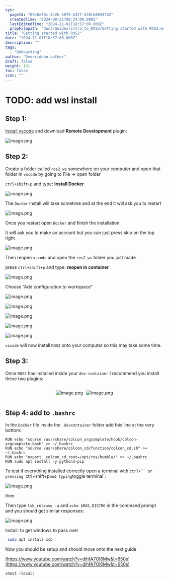 ```yaml
---
sys:
  pageId: "89e0a78c-4e2b-4070-b327-d28cb0694742"
  createdTime: "2024-08-21T00:24:00.000Z"
  lastEditedTime: "2024-11-01T18:57:00.000Z"
  propFilepath: "docs/Guides/intro_to_ROS2/Getting started with ROS2.md"
title: "Getting started with ROS2"
date: "2024-11-01T18:57:00.000Z"
description: ""
tags:
  - "Onboarding"
author: "Overridden author"
draft: false
weight: 141
toc: false
icon: ""
---
```


# TODO: add wsl install

## Step 1:

[Install vscode](https://code.visualstudio.com/download) and download **Remote Development** plugin:

![image.png](https://prod-files-secure.s3.us-west-2.amazonaws.com/d518164a-d88e-44d1-a4ee-3adb3bd8bce0/efb52993-1881-4a40-b95e-6f020334f022/image.png?X-Amz-Algorithm=AWS4-HMAC-SHA256&X-Amz-Content-Sha256=UNSIGNED-PAYLOAD&X-Amz-Credential=ASIAZI2LB46622R3DD44%2F20250131%2Fus-west-2%2Fs3%2Faws4_request&X-Amz-Date=20250131T131352Z&X-Amz-Expires=3600&X-Amz-Security-Token=IQoJb3JpZ2luX2VjELX%2F%2F%2F%2F%2F%2F%2F%2F%2F%2FwEaCXVzLXdlc3QtMiJIMEYCIQDkQhvl4HgaRE0BnZr4pP15M%2FRgVFVr2%2FXOJJBF%2BVQQ7wIhANYRXBGAHncOPQKwHEjrdw%2B9iG7GMULVzDgkDHHEWyi%2BKogECL7%2F%2F%2F%2F%2F%2F%2F%2F%2F%2FwEQABoMNjM3NDIzMTgzODA1IgxE4SxRf7Oa5hQVmdEq3AN2zAeE%2B5Y6nqtyzIDrw3eK0P3kPu5BYvLZg1ii7MN2dqPrriGjM3R%2BsOkzY6%2B7egIwUKU6laGBZimtWg1aNFenYGTD2wU54Kya8B6rwh0BLpQ6BgIQ2fihfvUzUZA4KgIDq9umfuu6QtsYN7EtYWIqW1tUdQw8OIIz3WU%2B6MVH88sVk2Df5wHPhOgEzlWGIeE5PllH9g6gRQJS4iO%2B%2BXmsK29sgcWrBwwA3BvUjoXsUdWOSNE0eAWIR25eypOUHZSgVbZKZm4LD%2ByfEfv7DRB1341jp%2B0EO9j5SNBiCBukXERjjpxlJ6nyTzHaCn7%2BWo6SS2LA94bkZxPpDb9RpJU5PMvSMFx%2BmXdbdnhmqgNBnX0SrZALtpVZxF9Ydvg0Q%2FmLLE9Wz1Fi1%2F0wL1%2FK3LFZwCeY3PCHcdb%2BK403Mit1NRnx0EwZ6JDwzy5PIL%2B7BiCArToo30ZZ4dADdiUMm2%2FlFAoxf3BG5tWE5KZarv4owHeVY0j3uAwgezg8KLRFlV4QpyNMmDItXi6msBHJ18XdN9OiPHxc1naJJ4fDJm2YnvcxTFRvxXWW0HJHad8DplZhj70tRcX6DToYLIkTU92nPdRtT74OHi1%2Bnj6UjPYbyuEj%2Fc9vG8lA6xGwjjDfkfO8BjqkATScpTnnkXfrID2TeCbeCpo3X4v7KYtScJuXNWQqyQIhmdTvuOoaLcho1XYlK%2F4xRUnq1OiKYBEK09E4rQGLoFuaCILx8tByfMlDvvjPH4jBYOtuLEJrBRkhQRAj8VbL29RVq3jY6WNRu%2FzMIO2zICi%2Fq1tedZ6CWIQg5h2mw7%2FMaTphOels0M7OjliBVVfiS6UoYtlf%2Bln1OAaiRUKP3gp10ktN&X-Amz-Signature=eb31c39dff087a44b64f0b4199e6dcc76e9c9caff0a10b66a1d46f247391bd1a&X-Amz-SignedHeaders=host&x-id=GetObject)

## Step 2:

Create a folder called `ros2_ws` somewhere on your computer and open that folder in `vscode` by going to File → open folder 

`ctrl+shift+p` and type: **Install Docker**

![image.png](https://prod-files-secure.s3.us-west-2.amazonaws.com/d518164a-d88e-44d1-a4ee-3adb3bd8bce0/2269dc0e-1cd5-47ff-bceb-c04ad9b2eab0/image.png?X-Amz-Algorithm=AWS4-HMAC-SHA256&X-Amz-Content-Sha256=UNSIGNED-PAYLOAD&X-Amz-Credential=ASIAZI2LB46622R3DD44%2F20250131%2Fus-west-2%2Fs3%2Faws4_request&X-Amz-Date=20250131T131352Z&X-Amz-Expires=3600&X-Amz-Security-Token=IQoJb3JpZ2luX2VjELX%2F%2F%2F%2F%2F%2F%2F%2F%2F%2FwEaCXVzLXdlc3QtMiJIMEYCIQDkQhvl4HgaRE0BnZr4pP15M%2FRgVFVr2%2FXOJJBF%2BVQQ7wIhANYRXBGAHncOPQKwHEjrdw%2B9iG7GMULVzDgkDHHEWyi%2BKogECL7%2F%2F%2F%2F%2F%2F%2F%2F%2F%2FwEQABoMNjM3NDIzMTgzODA1IgxE4SxRf7Oa5hQVmdEq3AN2zAeE%2B5Y6nqtyzIDrw3eK0P3kPu5BYvLZg1ii7MN2dqPrriGjM3R%2BsOkzY6%2B7egIwUKU6laGBZimtWg1aNFenYGTD2wU54Kya8B6rwh0BLpQ6BgIQ2fihfvUzUZA4KgIDq9umfuu6QtsYN7EtYWIqW1tUdQw8OIIz3WU%2B6MVH88sVk2Df5wHPhOgEzlWGIeE5PllH9g6gRQJS4iO%2B%2BXmsK29sgcWrBwwA3BvUjoXsUdWOSNE0eAWIR25eypOUHZSgVbZKZm4LD%2ByfEfv7DRB1341jp%2B0EO9j5SNBiCBukXERjjpxlJ6nyTzHaCn7%2BWo6SS2LA94bkZxPpDb9RpJU5PMvSMFx%2BmXdbdnhmqgNBnX0SrZALtpVZxF9Ydvg0Q%2FmLLE9Wz1Fi1%2F0wL1%2FK3LFZwCeY3PCHcdb%2BK403Mit1NRnx0EwZ6JDwzy5PIL%2B7BiCArToo30ZZ4dADdiUMm2%2FlFAoxf3BG5tWE5KZarv4owHeVY0j3uAwgezg8KLRFlV4QpyNMmDItXi6msBHJ18XdN9OiPHxc1naJJ4fDJm2YnvcxTFRvxXWW0HJHad8DplZhj70tRcX6DToYLIkTU92nPdRtT74OHi1%2Bnj6UjPYbyuEj%2Fc9vG8lA6xGwjjDfkfO8BjqkATScpTnnkXfrID2TeCbeCpo3X4v7KYtScJuXNWQqyQIhmdTvuOoaLcho1XYlK%2F4xRUnq1OiKYBEK09E4rQGLoFuaCILx8tByfMlDvvjPH4jBYOtuLEJrBRkhQRAj8VbL29RVq3jY6WNRu%2FzMIO2zICi%2Fq1tedZ6CWIQg5h2mw7%2FMaTphOels0M7OjliBVVfiS6UoYtlf%2Bln1OAaiRUKP3gp10ktN&X-Amz-Signature=5004c10065f82f6cab90f5652b6f28f622193d15f33a228a5fd8ac21e20aff9a&X-Amz-SignedHeaders=host&x-id=GetObject)

The `Docker` install will take sometime and at the end it will ask you to restart

![image.png](https://prod-files-secure.s3.us-west-2.amazonaws.com/d518164a-d88e-44d1-a4ee-3adb3bd8bce0/ed233f78-be33-4b1f-b89c-9c346c0e961e/image.png?X-Amz-Algorithm=AWS4-HMAC-SHA256&X-Amz-Content-Sha256=UNSIGNED-PAYLOAD&X-Amz-Credential=ASIAZI2LB46622R3DD44%2F20250131%2Fus-west-2%2Fs3%2Faws4_request&X-Amz-Date=20250131T131352Z&X-Amz-Expires=3600&X-Amz-Security-Token=IQoJb3JpZ2luX2VjELX%2F%2F%2F%2F%2F%2F%2F%2F%2F%2FwEaCXVzLXdlc3QtMiJIMEYCIQDkQhvl4HgaRE0BnZr4pP15M%2FRgVFVr2%2FXOJJBF%2BVQQ7wIhANYRXBGAHncOPQKwHEjrdw%2B9iG7GMULVzDgkDHHEWyi%2BKogECL7%2F%2F%2F%2F%2F%2F%2F%2F%2F%2FwEQABoMNjM3NDIzMTgzODA1IgxE4SxRf7Oa5hQVmdEq3AN2zAeE%2B5Y6nqtyzIDrw3eK0P3kPu5BYvLZg1ii7MN2dqPrriGjM3R%2BsOkzY6%2B7egIwUKU6laGBZimtWg1aNFenYGTD2wU54Kya8B6rwh0BLpQ6BgIQ2fihfvUzUZA4KgIDq9umfuu6QtsYN7EtYWIqW1tUdQw8OIIz3WU%2B6MVH88sVk2Df5wHPhOgEzlWGIeE5PllH9g6gRQJS4iO%2B%2BXmsK29sgcWrBwwA3BvUjoXsUdWOSNE0eAWIR25eypOUHZSgVbZKZm4LD%2ByfEfv7DRB1341jp%2B0EO9j5SNBiCBukXERjjpxlJ6nyTzHaCn7%2BWo6SS2LA94bkZxPpDb9RpJU5PMvSMFx%2BmXdbdnhmqgNBnX0SrZALtpVZxF9Ydvg0Q%2FmLLE9Wz1Fi1%2F0wL1%2FK3LFZwCeY3PCHcdb%2BK403Mit1NRnx0EwZ6JDwzy5PIL%2B7BiCArToo30ZZ4dADdiUMm2%2FlFAoxf3BG5tWE5KZarv4owHeVY0j3uAwgezg8KLRFlV4QpyNMmDItXi6msBHJ18XdN9OiPHxc1naJJ4fDJm2YnvcxTFRvxXWW0HJHad8DplZhj70tRcX6DToYLIkTU92nPdRtT74OHi1%2Bnj6UjPYbyuEj%2Fc9vG8lA6xGwjjDfkfO8BjqkATScpTnnkXfrID2TeCbeCpo3X4v7KYtScJuXNWQqyQIhmdTvuOoaLcho1XYlK%2F4xRUnq1OiKYBEK09E4rQGLoFuaCILx8tByfMlDvvjPH4jBYOtuLEJrBRkhQRAj8VbL29RVq3jY6WNRu%2FzMIO2zICi%2Fq1tedZ6CWIQg5h2mw7%2FMaTphOels0M7OjliBVVfiS6UoYtlf%2Bln1OAaiRUKP3gp10ktN&X-Amz-Signature=aab28dafe05e8e2518c160c05cbe67197094674c4ce78bc50152c6e0987787f5&X-Amz-SignedHeaders=host&x-id=GetObject)

Once you restart open `Docker` and finish the installation

It will ask you to make an account but you can just press skip on the top right

![image.png](https://prod-files-secure.s3.us-west-2.amazonaws.com/d518164a-d88e-44d1-a4ee-3adb3bd8bce0/21010ad9-1659-4fd9-9f59-9932a09b2a3d/image.png?X-Amz-Algorithm=AWS4-HMAC-SHA256&X-Amz-Content-Sha256=UNSIGNED-PAYLOAD&X-Amz-Credential=ASIAZI2LB46622R3DD44%2F20250131%2Fus-west-2%2Fs3%2Faws4_request&X-Amz-Date=20250131T131352Z&X-Amz-Expires=3600&X-Amz-Security-Token=IQoJb3JpZ2luX2VjELX%2F%2F%2F%2F%2F%2F%2F%2F%2F%2FwEaCXVzLXdlc3QtMiJIMEYCIQDkQhvl4HgaRE0BnZr4pP15M%2FRgVFVr2%2FXOJJBF%2BVQQ7wIhANYRXBGAHncOPQKwHEjrdw%2B9iG7GMULVzDgkDHHEWyi%2BKogECL7%2F%2F%2F%2F%2F%2F%2F%2F%2F%2FwEQABoMNjM3NDIzMTgzODA1IgxE4SxRf7Oa5hQVmdEq3AN2zAeE%2B5Y6nqtyzIDrw3eK0P3kPu5BYvLZg1ii7MN2dqPrriGjM3R%2BsOkzY6%2B7egIwUKU6laGBZimtWg1aNFenYGTD2wU54Kya8B6rwh0BLpQ6BgIQ2fihfvUzUZA4KgIDq9umfuu6QtsYN7EtYWIqW1tUdQw8OIIz3WU%2B6MVH88sVk2Df5wHPhOgEzlWGIeE5PllH9g6gRQJS4iO%2B%2BXmsK29sgcWrBwwA3BvUjoXsUdWOSNE0eAWIR25eypOUHZSgVbZKZm4LD%2ByfEfv7DRB1341jp%2B0EO9j5SNBiCBukXERjjpxlJ6nyTzHaCn7%2BWo6SS2LA94bkZxPpDb9RpJU5PMvSMFx%2BmXdbdnhmqgNBnX0SrZALtpVZxF9Ydvg0Q%2FmLLE9Wz1Fi1%2F0wL1%2FK3LFZwCeY3PCHcdb%2BK403Mit1NRnx0EwZ6JDwzy5PIL%2B7BiCArToo30ZZ4dADdiUMm2%2FlFAoxf3BG5tWE5KZarv4owHeVY0j3uAwgezg8KLRFlV4QpyNMmDItXi6msBHJ18XdN9OiPHxc1naJJ4fDJm2YnvcxTFRvxXWW0HJHad8DplZhj70tRcX6DToYLIkTU92nPdRtT74OHi1%2Bnj6UjPYbyuEj%2Fc9vG8lA6xGwjjDfkfO8BjqkATScpTnnkXfrID2TeCbeCpo3X4v7KYtScJuXNWQqyQIhmdTvuOoaLcho1XYlK%2F4xRUnq1OiKYBEK09E4rQGLoFuaCILx8tByfMlDvvjPH4jBYOtuLEJrBRkhQRAj8VbL29RVq3jY6WNRu%2FzMIO2zICi%2Fq1tedZ6CWIQg5h2mw7%2FMaTphOels0M7OjliBVVfiS6UoYtlf%2Bln1OAaiRUKP3gp10ktN&X-Amz-Signature=d54fdefb428bfbff612c70146132d1190aace6155cbbc37329687f8933050f9e&X-Amz-SignedHeaders=host&x-id=GetObject)

Then reopen `vscode` and open the `ros2_ws` folder you just made

press `ctrl+shift+p` and type: **reopen in container**

![image.png](https://prod-files-secure.s3.us-west-2.amazonaws.com/d518164a-d88e-44d1-a4ee-3adb3bd8bce0/4e93b8c2-41ad-488c-8095-c74205196118/image.png?X-Amz-Algorithm=AWS4-HMAC-SHA256&X-Amz-Content-Sha256=UNSIGNED-PAYLOAD&X-Amz-Credential=ASIAZI2LB46622R3DD44%2F20250131%2Fus-west-2%2Fs3%2Faws4_request&X-Amz-Date=20250131T131352Z&X-Amz-Expires=3600&X-Amz-Security-Token=IQoJb3JpZ2luX2VjELX%2F%2F%2F%2F%2F%2F%2F%2F%2F%2FwEaCXVzLXdlc3QtMiJIMEYCIQDkQhvl4HgaRE0BnZr4pP15M%2FRgVFVr2%2FXOJJBF%2BVQQ7wIhANYRXBGAHncOPQKwHEjrdw%2B9iG7GMULVzDgkDHHEWyi%2BKogECL7%2F%2F%2F%2F%2F%2F%2F%2F%2F%2FwEQABoMNjM3NDIzMTgzODA1IgxE4SxRf7Oa5hQVmdEq3AN2zAeE%2B5Y6nqtyzIDrw3eK0P3kPu5BYvLZg1ii7MN2dqPrriGjM3R%2BsOkzY6%2B7egIwUKU6laGBZimtWg1aNFenYGTD2wU54Kya8B6rwh0BLpQ6BgIQ2fihfvUzUZA4KgIDq9umfuu6QtsYN7EtYWIqW1tUdQw8OIIz3WU%2B6MVH88sVk2Df5wHPhOgEzlWGIeE5PllH9g6gRQJS4iO%2B%2BXmsK29sgcWrBwwA3BvUjoXsUdWOSNE0eAWIR25eypOUHZSgVbZKZm4LD%2ByfEfv7DRB1341jp%2B0EO9j5SNBiCBukXERjjpxlJ6nyTzHaCn7%2BWo6SS2LA94bkZxPpDb9RpJU5PMvSMFx%2BmXdbdnhmqgNBnX0SrZALtpVZxF9Ydvg0Q%2FmLLE9Wz1Fi1%2F0wL1%2FK3LFZwCeY3PCHcdb%2BK403Mit1NRnx0EwZ6JDwzy5PIL%2B7BiCArToo30ZZ4dADdiUMm2%2FlFAoxf3BG5tWE5KZarv4owHeVY0j3uAwgezg8KLRFlV4QpyNMmDItXi6msBHJ18XdN9OiPHxc1naJJ4fDJm2YnvcxTFRvxXWW0HJHad8DplZhj70tRcX6DToYLIkTU92nPdRtT74OHi1%2Bnj6UjPYbyuEj%2Fc9vG8lA6xGwjjDfkfO8BjqkATScpTnnkXfrID2TeCbeCpo3X4v7KYtScJuXNWQqyQIhmdTvuOoaLcho1XYlK%2F4xRUnq1OiKYBEK09E4rQGLoFuaCILx8tByfMlDvvjPH4jBYOtuLEJrBRkhQRAj8VbL29RVq3jY6WNRu%2FzMIO2zICi%2Fq1tedZ6CWIQg5h2mw7%2FMaTphOels0M7OjliBVVfiS6UoYtlf%2Bln1OAaiRUKP3gp10ktN&X-Amz-Signature=7f2c6ab3f0736eb5bd6cd599b91ea3abdc036d6d6712a8207baed518734bf071&X-Amz-SignedHeaders=host&x-id=GetObject)

Choose “Add configuration to workspace”

![image.png](https://prod-files-secure.s3.us-west-2.amazonaws.com/d518164a-d88e-44d1-a4ee-3adb3bd8bce0/9560b282-5060-4989-ba37-97e7b2c22476/image.png?X-Amz-Algorithm=AWS4-HMAC-SHA256&X-Amz-Content-Sha256=UNSIGNED-PAYLOAD&X-Amz-Credential=ASIAZI2LB46622R3DD44%2F20250131%2Fus-west-2%2Fs3%2Faws4_request&X-Amz-Date=20250131T131352Z&X-Amz-Expires=3600&X-Amz-Security-Token=IQoJb3JpZ2luX2VjELX%2F%2F%2F%2F%2F%2F%2F%2F%2F%2FwEaCXVzLXdlc3QtMiJIMEYCIQDkQhvl4HgaRE0BnZr4pP15M%2FRgVFVr2%2FXOJJBF%2BVQQ7wIhANYRXBGAHncOPQKwHEjrdw%2B9iG7GMULVzDgkDHHEWyi%2BKogECL7%2F%2F%2F%2F%2F%2F%2F%2F%2F%2FwEQABoMNjM3NDIzMTgzODA1IgxE4SxRf7Oa5hQVmdEq3AN2zAeE%2B5Y6nqtyzIDrw3eK0P3kPu5BYvLZg1ii7MN2dqPrriGjM3R%2BsOkzY6%2B7egIwUKU6laGBZimtWg1aNFenYGTD2wU54Kya8B6rwh0BLpQ6BgIQ2fihfvUzUZA4KgIDq9umfuu6QtsYN7EtYWIqW1tUdQw8OIIz3WU%2B6MVH88sVk2Df5wHPhOgEzlWGIeE5PllH9g6gRQJS4iO%2B%2BXmsK29sgcWrBwwA3BvUjoXsUdWOSNE0eAWIR25eypOUHZSgVbZKZm4LD%2ByfEfv7DRB1341jp%2B0EO9j5SNBiCBukXERjjpxlJ6nyTzHaCn7%2BWo6SS2LA94bkZxPpDb9RpJU5PMvSMFx%2BmXdbdnhmqgNBnX0SrZALtpVZxF9Ydvg0Q%2FmLLE9Wz1Fi1%2F0wL1%2FK3LFZwCeY3PCHcdb%2BK403Mit1NRnx0EwZ6JDwzy5PIL%2B7BiCArToo30ZZ4dADdiUMm2%2FlFAoxf3BG5tWE5KZarv4owHeVY0j3uAwgezg8KLRFlV4QpyNMmDItXi6msBHJ18XdN9OiPHxc1naJJ4fDJm2YnvcxTFRvxXWW0HJHad8DplZhj70tRcX6DToYLIkTU92nPdRtT74OHi1%2Bnj6UjPYbyuEj%2Fc9vG8lA6xGwjjDfkfO8BjqkATScpTnnkXfrID2TeCbeCpo3X4v7KYtScJuXNWQqyQIhmdTvuOoaLcho1XYlK%2F4xRUnq1OiKYBEK09E4rQGLoFuaCILx8tByfMlDvvjPH4jBYOtuLEJrBRkhQRAj8VbL29RVq3jY6WNRu%2FzMIO2zICi%2Fq1tedZ6CWIQg5h2mw7%2FMaTphOels0M7OjliBVVfiS6UoYtlf%2Bln1OAaiRUKP3gp10ktN&X-Amz-Signature=9559739838372fac14ed27b5c6ea8c8e303ec0a1d02967fb2441a67949e86844&X-Amz-SignedHeaders=host&x-id=GetObject)

![image.png](https://prod-files-secure.s3.us-west-2.amazonaws.com/d518164a-d88e-44d1-a4ee-3adb3bd8bce0/2ee63f81-886b-48e8-a553-dc6e5eac99e4/image.png?X-Amz-Algorithm=AWS4-HMAC-SHA256&X-Amz-Content-Sha256=UNSIGNED-PAYLOAD&X-Amz-Credential=ASIAZI2LB46622R3DD44%2F20250131%2Fus-west-2%2Fs3%2Faws4_request&X-Amz-Date=20250131T131352Z&X-Amz-Expires=3600&X-Amz-Security-Token=IQoJb3JpZ2luX2VjELX%2F%2F%2F%2F%2F%2F%2F%2F%2F%2FwEaCXVzLXdlc3QtMiJIMEYCIQDkQhvl4HgaRE0BnZr4pP15M%2FRgVFVr2%2FXOJJBF%2BVQQ7wIhANYRXBGAHncOPQKwHEjrdw%2B9iG7GMULVzDgkDHHEWyi%2BKogECL7%2F%2F%2F%2F%2F%2F%2F%2F%2F%2FwEQABoMNjM3NDIzMTgzODA1IgxE4SxRf7Oa5hQVmdEq3AN2zAeE%2B5Y6nqtyzIDrw3eK0P3kPu5BYvLZg1ii7MN2dqPrriGjM3R%2BsOkzY6%2B7egIwUKU6laGBZimtWg1aNFenYGTD2wU54Kya8B6rwh0BLpQ6BgIQ2fihfvUzUZA4KgIDq9umfuu6QtsYN7EtYWIqW1tUdQw8OIIz3WU%2B6MVH88sVk2Df5wHPhOgEzlWGIeE5PllH9g6gRQJS4iO%2B%2BXmsK29sgcWrBwwA3BvUjoXsUdWOSNE0eAWIR25eypOUHZSgVbZKZm4LD%2ByfEfv7DRB1341jp%2B0EO9j5SNBiCBukXERjjpxlJ6nyTzHaCn7%2BWo6SS2LA94bkZxPpDb9RpJU5PMvSMFx%2BmXdbdnhmqgNBnX0SrZALtpVZxF9Ydvg0Q%2FmLLE9Wz1Fi1%2F0wL1%2FK3LFZwCeY3PCHcdb%2BK403Mit1NRnx0EwZ6JDwzy5PIL%2B7BiCArToo30ZZ4dADdiUMm2%2FlFAoxf3BG5tWE5KZarv4owHeVY0j3uAwgezg8KLRFlV4QpyNMmDItXi6msBHJ18XdN9OiPHxc1naJJ4fDJm2YnvcxTFRvxXWW0HJHad8DplZhj70tRcX6DToYLIkTU92nPdRtT74OHi1%2Bnj6UjPYbyuEj%2Fc9vG8lA6xGwjjDfkfO8BjqkATScpTnnkXfrID2TeCbeCpo3X4v7KYtScJuXNWQqyQIhmdTvuOoaLcho1XYlK%2F4xRUnq1OiKYBEK09E4rQGLoFuaCILx8tByfMlDvvjPH4jBYOtuLEJrBRkhQRAj8VbL29RVq3jY6WNRu%2FzMIO2zICi%2Fq1tedZ6CWIQg5h2mw7%2FMaTphOels0M7OjliBVVfiS6UoYtlf%2Bln1OAaiRUKP3gp10ktN&X-Amz-Signature=4ad96f010d38bc957270ee15eaaa1b0ae91134344f0ac0802bd17bb2ae17469f&X-Amz-SignedHeaders=host&x-id=GetObject)

![image.png](https://prod-files-secure.s3.us-west-2.amazonaws.com/d518164a-d88e-44d1-a4ee-3adb3bd8bce0/ae1580b2-b048-407e-aed9-b584224a7a04/image.png?X-Amz-Algorithm=AWS4-HMAC-SHA256&X-Amz-Content-Sha256=UNSIGNED-PAYLOAD&X-Amz-Credential=ASIAZI2LB46622R3DD44%2F20250131%2Fus-west-2%2Fs3%2Faws4_request&X-Amz-Date=20250131T131352Z&X-Amz-Expires=3600&X-Amz-Security-Token=IQoJb3JpZ2luX2VjELX%2F%2F%2F%2F%2F%2F%2F%2F%2F%2FwEaCXVzLXdlc3QtMiJIMEYCIQDkQhvl4HgaRE0BnZr4pP15M%2FRgVFVr2%2FXOJJBF%2BVQQ7wIhANYRXBGAHncOPQKwHEjrdw%2B9iG7GMULVzDgkDHHEWyi%2BKogECL7%2F%2F%2F%2F%2F%2F%2F%2F%2F%2FwEQABoMNjM3NDIzMTgzODA1IgxE4SxRf7Oa5hQVmdEq3AN2zAeE%2B5Y6nqtyzIDrw3eK0P3kPu5BYvLZg1ii7MN2dqPrriGjM3R%2BsOkzY6%2B7egIwUKU6laGBZimtWg1aNFenYGTD2wU54Kya8B6rwh0BLpQ6BgIQ2fihfvUzUZA4KgIDq9umfuu6QtsYN7EtYWIqW1tUdQw8OIIz3WU%2B6MVH88sVk2Df5wHPhOgEzlWGIeE5PllH9g6gRQJS4iO%2B%2BXmsK29sgcWrBwwA3BvUjoXsUdWOSNE0eAWIR25eypOUHZSgVbZKZm4LD%2ByfEfv7DRB1341jp%2B0EO9j5SNBiCBukXERjjpxlJ6nyTzHaCn7%2BWo6SS2LA94bkZxPpDb9RpJU5PMvSMFx%2BmXdbdnhmqgNBnX0SrZALtpVZxF9Ydvg0Q%2FmLLE9Wz1Fi1%2F0wL1%2FK3LFZwCeY3PCHcdb%2BK403Mit1NRnx0EwZ6JDwzy5PIL%2B7BiCArToo30ZZ4dADdiUMm2%2FlFAoxf3BG5tWE5KZarv4owHeVY0j3uAwgezg8KLRFlV4QpyNMmDItXi6msBHJ18XdN9OiPHxc1naJJ4fDJm2YnvcxTFRvxXWW0HJHad8DplZhj70tRcX6DToYLIkTU92nPdRtT74OHi1%2Bnj6UjPYbyuEj%2Fc9vG8lA6xGwjjDfkfO8BjqkATScpTnnkXfrID2TeCbeCpo3X4v7KYtScJuXNWQqyQIhmdTvuOoaLcho1XYlK%2F4xRUnq1OiKYBEK09E4rQGLoFuaCILx8tByfMlDvvjPH4jBYOtuLEJrBRkhQRAj8VbL29RVq3jY6WNRu%2FzMIO2zICi%2Fq1tedZ6CWIQg5h2mw7%2FMaTphOels0M7OjliBVVfiS6UoYtlf%2Bln1OAaiRUKP3gp10ktN&X-Amz-Signature=6cc1f21029e9bb9e308d4da812d7b2078785cfe54a58ada6bdba4127abaf9ebe&X-Amz-SignedHeaders=host&x-id=GetObject)

![image.png](https://prod-files-secure.s3.us-west-2.amazonaws.com/d518164a-d88e-44d1-a4ee-3adb3bd8bce0/53255b28-f75e-430f-b9e3-c0ac8577e42b/image.png?X-Amz-Algorithm=AWS4-HMAC-SHA256&X-Amz-Content-Sha256=UNSIGNED-PAYLOAD&X-Amz-Credential=ASIAZI2LB46622R3DD44%2F20250131%2Fus-west-2%2Fs3%2Faws4_request&X-Amz-Date=20250131T131352Z&X-Amz-Expires=3600&X-Amz-Security-Token=IQoJb3JpZ2luX2VjELX%2F%2F%2F%2F%2F%2F%2F%2F%2F%2FwEaCXVzLXdlc3QtMiJIMEYCIQDkQhvl4HgaRE0BnZr4pP15M%2FRgVFVr2%2FXOJJBF%2BVQQ7wIhANYRXBGAHncOPQKwHEjrdw%2B9iG7GMULVzDgkDHHEWyi%2BKogECL7%2F%2F%2F%2F%2F%2F%2F%2F%2F%2FwEQABoMNjM3NDIzMTgzODA1IgxE4SxRf7Oa5hQVmdEq3AN2zAeE%2B5Y6nqtyzIDrw3eK0P3kPu5BYvLZg1ii7MN2dqPrriGjM3R%2BsOkzY6%2B7egIwUKU6laGBZimtWg1aNFenYGTD2wU54Kya8B6rwh0BLpQ6BgIQ2fihfvUzUZA4KgIDq9umfuu6QtsYN7EtYWIqW1tUdQw8OIIz3WU%2B6MVH88sVk2Df5wHPhOgEzlWGIeE5PllH9g6gRQJS4iO%2B%2BXmsK29sgcWrBwwA3BvUjoXsUdWOSNE0eAWIR25eypOUHZSgVbZKZm4LD%2ByfEfv7DRB1341jp%2B0EO9j5SNBiCBukXERjjpxlJ6nyTzHaCn7%2BWo6SS2LA94bkZxPpDb9RpJU5PMvSMFx%2BmXdbdnhmqgNBnX0SrZALtpVZxF9Ydvg0Q%2FmLLE9Wz1Fi1%2F0wL1%2FK3LFZwCeY3PCHcdb%2BK403Mit1NRnx0EwZ6JDwzy5PIL%2B7BiCArToo30ZZ4dADdiUMm2%2FlFAoxf3BG5tWE5KZarv4owHeVY0j3uAwgezg8KLRFlV4QpyNMmDItXi6msBHJ18XdN9OiPHxc1naJJ4fDJm2YnvcxTFRvxXWW0HJHad8DplZhj70tRcX6DToYLIkTU92nPdRtT74OHi1%2Bnj6UjPYbyuEj%2Fc9vG8lA6xGwjjDfkfO8BjqkATScpTnnkXfrID2TeCbeCpo3X4v7KYtScJuXNWQqyQIhmdTvuOoaLcho1XYlK%2F4xRUnq1OiKYBEK09E4rQGLoFuaCILx8tByfMlDvvjPH4jBYOtuLEJrBRkhQRAj8VbL29RVq3jY6WNRu%2FzMIO2zICi%2Fq1tedZ6CWIQg5h2mw7%2FMaTphOels0M7OjliBVVfiS6UoYtlf%2Bln1OAaiRUKP3gp10ktN&X-Amz-Signature=42e85fcfa3353af704ce748091ecafaddd5e4f3fa9b2d31ea47c501b7744ec10&X-Amz-SignedHeaders=host&x-id=GetObject)

![image.png](https://prod-files-secure.s3.us-west-2.amazonaws.com/d518164a-d88e-44d1-a4ee-3adb3bd8bce0/7c562767-5af9-4ffb-97d1-327bcdf4ee00/image.png?X-Amz-Algorithm=AWS4-HMAC-SHA256&X-Amz-Content-Sha256=UNSIGNED-PAYLOAD&X-Amz-Credential=ASIAZI2LB46622R3DD44%2F20250131%2Fus-west-2%2Fs3%2Faws4_request&X-Amz-Date=20250131T131352Z&X-Amz-Expires=3600&X-Amz-Security-Token=IQoJb3JpZ2luX2VjELX%2F%2F%2F%2F%2F%2F%2F%2F%2F%2FwEaCXVzLXdlc3QtMiJIMEYCIQDkQhvl4HgaRE0BnZr4pP15M%2FRgVFVr2%2FXOJJBF%2BVQQ7wIhANYRXBGAHncOPQKwHEjrdw%2B9iG7GMULVzDgkDHHEWyi%2BKogECL7%2F%2F%2F%2F%2F%2F%2F%2F%2F%2FwEQABoMNjM3NDIzMTgzODA1IgxE4SxRf7Oa5hQVmdEq3AN2zAeE%2B5Y6nqtyzIDrw3eK0P3kPu5BYvLZg1ii7MN2dqPrriGjM3R%2BsOkzY6%2B7egIwUKU6laGBZimtWg1aNFenYGTD2wU54Kya8B6rwh0BLpQ6BgIQ2fihfvUzUZA4KgIDq9umfuu6QtsYN7EtYWIqW1tUdQw8OIIz3WU%2B6MVH88sVk2Df5wHPhOgEzlWGIeE5PllH9g6gRQJS4iO%2B%2BXmsK29sgcWrBwwA3BvUjoXsUdWOSNE0eAWIR25eypOUHZSgVbZKZm4LD%2ByfEfv7DRB1341jp%2B0EO9j5SNBiCBukXERjjpxlJ6nyTzHaCn7%2BWo6SS2LA94bkZxPpDb9RpJU5PMvSMFx%2BmXdbdnhmqgNBnX0SrZALtpVZxF9Ydvg0Q%2FmLLE9Wz1Fi1%2F0wL1%2FK3LFZwCeY3PCHcdb%2BK403Mit1NRnx0EwZ6JDwzy5PIL%2B7BiCArToo30ZZ4dADdiUMm2%2FlFAoxf3BG5tWE5KZarv4owHeVY0j3uAwgezg8KLRFlV4QpyNMmDItXi6msBHJ18XdN9OiPHxc1naJJ4fDJm2YnvcxTFRvxXWW0HJHad8DplZhj70tRcX6DToYLIkTU92nPdRtT74OHi1%2Bnj6UjPYbyuEj%2Fc9vG8lA6xGwjjDfkfO8BjqkATScpTnnkXfrID2TeCbeCpo3X4v7KYtScJuXNWQqyQIhmdTvuOoaLcho1XYlK%2F4xRUnq1OiKYBEK09E4rQGLoFuaCILx8tByfMlDvvjPH4jBYOtuLEJrBRkhQRAj8VbL29RVq3jY6WNRu%2FzMIO2zICi%2Fq1tedZ6CWIQg5h2mw7%2FMaTphOels0M7OjliBVVfiS6UoYtlf%2Bln1OAaiRUKP3gp10ktN&X-Amz-Signature=2b02811cb086cc94c83d323a1c5580bff3fac5b6e74a3597d4f0becfd4ef913c&X-Amz-SignedHeaders=host&x-id=GetObject)

`vscode` will now install `ROS2` onto your computer so this may take some time.

## Step 3:

Once `ROS2` has installed inside your `dev-container` I recommend you install these two plugins:

<div style="display: flex;flex-direction: row; column-gap:10px; max-width: 630px;justify-content: center;">
<div>

![image.png](https://prod-files-secure.s3.us-west-2.amazonaws.com/d518164a-d88e-44d1-a4ee-3adb3bd8bce0/3fc3d550-5a54-4ba1-ba6b-faa01cdb7369/image.png?X-Amz-Algorithm=AWS4-HMAC-SHA256&X-Amz-Content-Sha256=UNSIGNED-PAYLOAD&X-Amz-Credential=ASIAZI2LB46674HDXK76%2F20250131%2Fus-west-2%2Fs3%2Faws4_request&X-Amz-Date=20250131T131354Z&X-Amz-Expires=3600&X-Amz-Security-Token=IQoJb3JpZ2luX2VjELX%2F%2F%2F%2F%2F%2F%2F%2F%2F%2FwEaCXVzLXdlc3QtMiJHMEUCIQDzb1AWUanZON97ikz44ezfWfEVES9qkth3ikYrsmgj5wIgKtxCzcErBZuBrz5FYdCRt7harAhALt5MKmB965pvRnwqiAQIvv%2F%2F%2F%2F%2F%2F%2F%2F%2F%2FARAAGgw2Mzc0MjMxODM4MDUiDNrBjGPIwDr4EjcjnCrcA6A3BImlT8UNRrPkmJ%2Fqlab8xW7%2BtrBliulJ%2FyXBFDo06YwK3RcH5pmZumcxLJ8TpundinQ5Va%2FWQw9XCr3xcrgh5S0%2BfMdGNHzecg33eb9qpSjVAcWT65UJuSBVFU8GLbz5nUniCsPW%2B9t%2BNescR4kpDtJhfaH1RmOh3toyXMdZr7A29WOfInni1BcKLV%2B7aQNI8HilbpQXwXNL0ON8Vh7NfQA0s8%2BwyxBSNoUEHLLiP3eQx3RvpGkDdE0ejnpAgMY9vDFUCF7BDJOEWy8yG3n8JNzsoULh4Qb8sANz5k9iNvh2REkzSIqHXN%2F8N9iBEg0%2FAV1o7gnvV9%2BvnLNKKhyQ9G8fdnmZhkdr%2B9khHGSaSACYi%2F31dYIU89wvKSRXdTS2AUA3F8v7Njhsz4lV2MvaUhy%2FIBIXImGWoArxNvpKhmKjwG45hRhWbKWBsSV3qITaqh2K1yFttfDfq8xliHmyVLwt9wuG655srcncpE0KBtxliny1wMWNDJa4MTcd%2BAROX3RFkugnxUdEVsfc7glsXAiKt9v%2FpwWfHTELMr6nz1aEPXMmi37GPopdybfXAqcEdtAwUDg7XQXGkl%2FYPT2xkEWeDsoyGmuTasvATvIrAG9MAcHBwu4e7UJYMI2R87wGOqUBG8o9jbVm3RxBVp74AYS30yjrwodgnmHS3PsvtrP7xpus661Smqg3uUEOgFyhgN71uyfonteXcJYF%2FRJRSrpJWHNZNeL%2Bsb1o7%2FdiE8jWMxdPCkAqNgOuQE7AkvJ%2FDigYum5X6icyClIFN4nCAS%2BaCsFKTXayiLskq7rNfJDoVRT3bvzO0gruNGTYj2g0mWqnNDZet%2Fu2SRuWTYXyv1lzvzTOlzYL&X-Amz-Signature=e7a173077bfe9f4b691f4ea732236abd9d710b5f856bd5e1b6b5d7286da9ebdc&X-Amz-SignedHeaders=host&x-id=GetObject)

</div>
<div>

![image.png](https://prod-files-secure.s3.us-west-2.amazonaws.com/d518164a-d88e-44d1-a4ee-3adb3bd8bce0/d994cc66-13c2-4093-a5a3-f84cf4601a82/image.png?X-Amz-Algorithm=AWS4-HMAC-SHA256&X-Amz-Content-Sha256=UNSIGNED-PAYLOAD&X-Amz-Credential=ASIAZI2LB466RKHWHKNG%2F20250131%2Fus-west-2%2Fs3%2Faws4_request&X-Amz-Date=20250131T131354Z&X-Amz-Expires=3600&X-Amz-Security-Token=IQoJb3JpZ2luX2VjELX%2F%2F%2F%2F%2F%2F%2F%2F%2F%2FwEaCXVzLXdlc3QtMiJHMEUCIQDfEjMUcJsXPWtibKiY1wZema32G%2BXEB4M9Zyj3M3PnCQIgaP1CPBVRhYT6qwE%2FhIrkegR%2Ft8krpIzEM7uPdqk4aFcqiAQIvv%2F%2F%2F%2F%2F%2F%2F%2F%2F%2FARAAGgw2Mzc0MjMxODM4MDUiDJrcew86xR6xaHI00CrcAwuPeExGQ1j33QyOgsz%2B7Uub0P%2Bc%2B8Mu%2BJY%2FwEo356lvFDQ6Q62BimaY6jB9U3Vna94%2BQxgbpbXMq417NguywOfixoDOPjgwoBwF7AfaM3zo5%2BV%2BUujieEn%2BEyAWg9WnfWytkSR11ZpQNa2CLQN7a5M%2BXpW6kt5Uy62%2B1rh3%2Bt9dtQv56K0yVbqaXQSMdh1vdOhhqvBprrkNxCxvUKJbwrmeBEOEkQU2PYD2NthcvpEuPFzUuiCqun%2FoyRV75ex91cT1NLmKCMoYSwG2pnjihke2GOEygY%2B4tPoKY%2FzDHf9fAtXDKNl6ZXOHsud7tOA9tLZYqKZPS3y%2FsiHFV8mcAF7kloa%2FUSqQrrZrVuYJyvGtC9%2BHrmMlZif%2F6w8P69a2rBLNrYssJPbdUvk0WyAqJWqUjio1ZyJijwwPX1WjzzC14NxAhKUXwy5rOklW1vYJoXQKdgdoOHtp2u2jbHk8%2FcTiuqMnWN326igHTv7gUgvgz%2BXB%2BJv5h2VF%2BqkB11T0hqSRF6HszGlvBA2tIKrILbnbJzRzslTMdvydNqveBOzObYUgH7DW41l2JCJJUq9rKJICADU3LXeFsIgxMi0SDlTDG%2FTDpnCeV8jocvdaArrrpXbuztiCE2S61yOGMJWR87wGOqUBRD4kQHlJTwIIAfO%2FPR5lM4fnLUb%2BGz%2Fn9U8w4g4cPuqe1M7b%2B8ojoglUnj3T%2FGjOv0hRQQsEqvLXx8kCCLyoXO0mwDbdewrI%2Fm3DMBk2YbMlhfw%2BahkHmK%2BFXoLtVNLRdrYGY4gNg4k%2Fd13uJn9OK6cQRw09pcIbMkEL%2Byg3jEx76QJITXeJTB3D4VV%2Fmtqq2SeHGf%2FW7JeyohPcuZWVvxqiFw0s&X-Amz-Signature=01001f814fe716b5b2d448550cb5458b122145cb068f313792e731c783fde6ae&X-Amz-SignedHeaders=host&x-id=GetObject)

</div>
</div>

## Step 4: add to `.bashrc`

In the `Docker` file inside the `.devcontainer` folder add this line at the very bottom: 

```docker
RUN echo "source /usr/share/colcon_argcomplete/hook/colcon-argcomplete.bash" >> ~/.bashrc
RUN echo "source /usr/share/colcon_cd/function/colcon_cd.sh" >> ~/.bashrc
RUN echo "export _colcon_cd_root=/opt/ros/humble/" >> ~/.bashrc
RUN sudo apt install -y python3-pip 
```

To test if everything installed correctly open a terminal with `ctrl+`` or pressing `ctrl+shift+p` and typing `toggle terminal`:

![image.png](https://prod-files-secure.s3.us-west-2.amazonaws.com/d518164a-d88e-44d1-a4ee-3adb3bd8bce0/6a4943d8-b04e-4c02-9a58-775f3384d1a5/image.png?X-Amz-Algorithm=AWS4-HMAC-SHA256&X-Amz-Content-Sha256=UNSIGNED-PAYLOAD&X-Amz-Credential=ASIAZI2LB46622R3DD44%2F20250131%2Fus-west-2%2Fs3%2Faws4_request&X-Amz-Date=20250131T131352Z&X-Amz-Expires=3600&X-Amz-Security-Token=IQoJb3JpZ2luX2VjELX%2F%2F%2F%2F%2F%2F%2F%2F%2F%2FwEaCXVzLXdlc3QtMiJIMEYCIQDkQhvl4HgaRE0BnZr4pP15M%2FRgVFVr2%2FXOJJBF%2BVQQ7wIhANYRXBGAHncOPQKwHEjrdw%2B9iG7GMULVzDgkDHHEWyi%2BKogECL7%2F%2F%2F%2F%2F%2F%2F%2F%2F%2FwEQABoMNjM3NDIzMTgzODA1IgxE4SxRf7Oa5hQVmdEq3AN2zAeE%2B5Y6nqtyzIDrw3eK0P3kPu5BYvLZg1ii7MN2dqPrriGjM3R%2BsOkzY6%2B7egIwUKU6laGBZimtWg1aNFenYGTD2wU54Kya8B6rwh0BLpQ6BgIQ2fihfvUzUZA4KgIDq9umfuu6QtsYN7EtYWIqW1tUdQw8OIIz3WU%2B6MVH88sVk2Df5wHPhOgEzlWGIeE5PllH9g6gRQJS4iO%2B%2BXmsK29sgcWrBwwA3BvUjoXsUdWOSNE0eAWIR25eypOUHZSgVbZKZm4LD%2ByfEfv7DRB1341jp%2B0EO9j5SNBiCBukXERjjpxlJ6nyTzHaCn7%2BWo6SS2LA94bkZxPpDb9RpJU5PMvSMFx%2BmXdbdnhmqgNBnX0SrZALtpVZxF9Ydvg0Q%2FmLLE9Wz1Fi1%2F0wL1%2FK3LFZwCeY3PCHcdb%2BK403Mit1NRnx0EwZ6JDwzy5PIL%2B7BiCArToo30ZZ4dADdiUMm2%2FlFAoxf3BG5tWE5KZarv4owHeVY0j3uAwgezg8KLRFlV4QpyNMmDItXi6msBHJ18XdN9OiPHxc1naJJ4fDJm2YnvcxTFRvxXWW0HJHad8DplZhj70tRcX6DToYLIkTU92nPdRtT74OHi1%2Bnj6UjPYbyuEj%2Fc9vG8lA6xGwjjDfkfO8BjqkATScpTnnkXfrID2TeCbeCpo3X4v7KYtScJuXNWQqyQIhmdTvuOoaLcho1XYlK%2F4xRUnq1OiKYBEK09E4rQGLoFuaCILx8tByfMlDvvjPH4jBYOtuLEJrBRkhQRAj8VbL29RVq3jY6WNRu%2FzMIO2zICi%2Fq1tedZ6CWIQg5h2mw7%2FMaTphOels0M7OjliBVVfiS6UoYtlf%2Bln1OAaiRUKP3gp10ktN&X-Amz-Signature=027a19cffea93f20ecd492e343e6e70fe25dc4f08cf53e672c34c43025e12ad8&X-Amz-SignedHeaders=host&x-id=GetObject)

then 

Then type `lsb_release -a` and `echo $ROS_DISTRO` in the command prompt and you should get similar responses:

![image.png](https://prod-files-secure.s3.us-west-2.amazonaws.com/d518164a-d88e-44d1-a4ee-3adb3bd8bce0/3e635dec-a805-4e85-8b9e-d000e5b71a4e/image.png?X-Amz-Algorithm=AWS4-HMAC-SHA256&X-Amz-Content-Sha256=UNSIGNED-PAYLOAD&X-Amz-Credential=ASIAZI2LB46622R3DD44%2F20250131%2Fus-west-2%2Fs3%2Faws4_request&X-Amz-Date=20250131T131352Z&X-Amz-Expires=3600&X-Amz-Security-Token=IQoJb3JpZ2luX2VjELX%2F%2F%2F%2F%2F%2F%2F%2F%2F%2FwEaCXVzLXdlc3QtMiJIMEYCIQDkQhvl4HgaRE0BnZr4pP15M%2FRgVFVr2%2FXOJJBF%2BVQQ7wIhANYRXBGAHncOPQKwHEjrdw%2B9iG7GMULVzDgkDHHEWyi%2BKogECL7%2F%2F%2F%2F%2F%2F%2F%2F%2F%2FwEQABoMNjM3NDIzMTgzODA1IgxE4SxRf7Oa5hQVmdEq3AN2zAeE%2B5Y6nqtyzIDrw3eK0P3kPu5BYvLZg1ii7MN2dqPrriGjM3R%2BsOkzY6%2B7egIwUKU6laGBZimtWg1aNFenYGTD2wU54Kya8B6rwh0BLpQ6BgIQ2fihfvUzUZA4KgIDq9umfuu6QtsYN7EtYWIqW1tUdQw8OIIz3WU%2B6MVH88sVk2Df5wHPhOgEzlWGIeE5PllH9g6gRQJS4iO%2B%2BXmsK29sgcWrBwwA3BvUjoXsUdWOSNE0eAWIR25eypOUHZSgVbZKZm4LD%2ByfEfv7DRB1341jp%2B0EO9j5SNBiCBukXERjjpxlJ6nyTzHaCn7%2BWo6SS2LA94bkZxPpDb9RpJU5PMvSMFx%2BmXdbdnhmqgNBnX0SrZALtpVZxF9Ydvg0Q%2FmLLE9Wz1Fi1%2F0wL1%2FK3LFZwCeY3PCHcdb%2BK403Mit1NRnx0EwZ6JDwzy5PIL%2B7BiCArToo30ZZ4dADdiUMm2%2FlFAoxf3BG5tWE5KZarv4owHeVY0j3uAwgezg8KLRFlV4QpyNMmDItXi6msBHJ18XdN9OiPHxc1naJJ4fDJm2YnvcxTFRvxXWW0HJHad8DplZhj70tRcX6DToYLIkTU92nPdRtT74OHi1%2Bnj6UjPYbyuEj%2Fc9vG8lA6xGwjjDfkfO8BjqkATScpTnnkXfrID2TeCbeCpo3X4v7KYtScJuXNWQqyQIhmdTvuOoaLcho1XYlK%2F4xRUnq1OiKYBEK09E4rQGLoFuaCILx8tByfMlDvvjPH4jBYOtuLEJrBRkhQRAj8VbL29RVq3jY6WNRu%2FzMIO2zICi%2Fq1tedZ6CWIQg5h2mw7%2FMaTphOels0M7OjliBVVfiS6UoYtlf%2Bln1OAaiRUKP3gp10ktN&X-Amz-Signature=50626810fc1dfa9c7552a80a8b3df7b1da36bf2e57836a759c7e37e7bb029598&X-Amz-SignedHeaders=host&x-id=GetObject)

Install:  to get windows to pass over

```bash
 sudo apt install xcb
```

Now you should be setup and should move onto the next guide 

[https://www.youtube.com/watch?v=dihfA7Ol6Mw&t=650s](https://www.youtube.com/watch?v=dihfA7Ol6Mw&t=650s)

```python
xhost +local:
```
